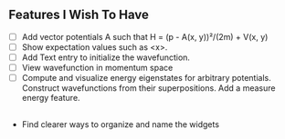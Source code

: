 
## Features I Wish To Have
 - [ ] Add vector potentials A such that H = (p - A(x, y))²/(2m) + V(x, y)
 - [ ] Show expectation values such as \<x\>.
 - [ ] Add Text entry to initialize the wavefunction.
 - [ ] View wavefunction in momentum space
 - [ ] Compute and visualize energy eigenstates for arbitrary potentials. Construct wavefunctions from their superpositions. Add a measure energy feature.

##
- Find clearer ways to organize and name the widgets